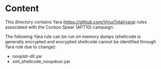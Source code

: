 # Content 

This directory contains Yara (https://github.com/VirusTotal/yara) rules associated with the Cuckoo Spear (APT10) campaign.

The following Yara rule can be run on memory dumps (shellcode is generally encrypted and encrypted shellcode cannot be identified through Yara rule due to change): 
* noopldr-dll.yar
* xml_shellcode_noopdoor.yar

